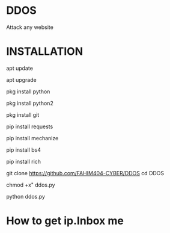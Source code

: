 # DDOS
Attack any website

# INSTALLATION

apt update

apt upgrade

pkg install python

pkg install python2

pkg install git

pip install requests

pip install mechanize

pip install bs4

pip install rich

git clone https://github.com/FAHIM404-CYBER/DDOS
cd DDOS

chmod +x" ddos.py

python ddos.py



# How to get ip.Inbox me
